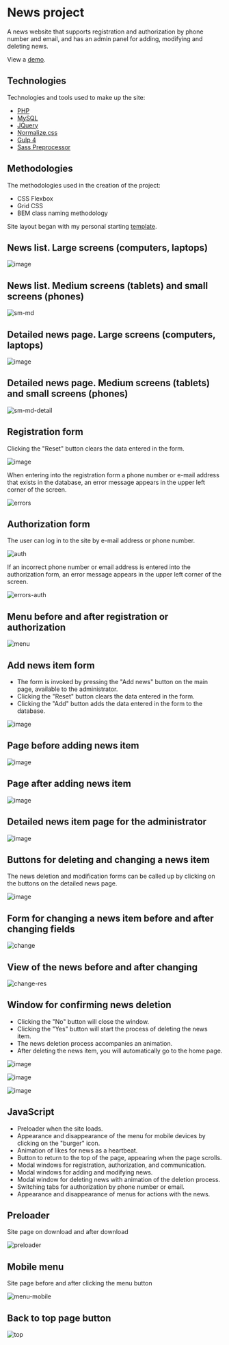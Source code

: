 # News project
A news website that supports registration and authorization by phone number and email, and has an admin panel for adding, modifying and deleting news.

View a <a href="https://bootstrap-sport-news.000webhostapp.com" target="_blank">demo</a>.

## Technologies

Technologies and tools used to make up the site:

* <a href="https://www.php.net" target="_blank">PHP</a>
* <a href="https://www.mysql.com" target="_blank">MySQL</a>
* <a href="https://jquery.com" target="_blank">JQuery</a>
* <a href="https://necolas.github.io/normalize.css/" target="_blank">Normalize.css</a>
* <a href="https://gulpjs.com" target="_blank">Gulp 4</a>
* <a href="https://sass-scss.ru" target="_blank">Sass Preprocessor</a>

## Methodologies

The methodologies used in the creation of the project:

* CSS Flexbox
* Grid CSS
* BEM class naming methodology

Site layout began with my personal starting <a href="https://igor-muram.github.io/webtemplate/index.html" target="_blank">template</a>.

## News list. Large screens (computers, laptops)

![image](https://user-images.githubusercontent.com/54866075/132106701-32170df4-1118-442f-82ef-73c748cb2a6a.png)

## News list. Medium screens (tablets) and small screens (phones)

![sm-md](https://user-images.githubusercontent.com/54866075/132106800-3b8c0e7d-aff2-4e84-8cce-243d26a2e429.png)

## Detailed news page. Large screens (computers, laptops)

![image](https://user-images.githubusercontent.com/54866075/132106878-b11d33d0-3c10-4c65-9755-a4880b507b55.png)

## Detailed news page. Medium screens (tablets) and small screens (phones)

![sm-md-detail](https://user-images.githubusercontent.com/54866075/132106911-2c459278-95c8-49fc-918d-e98599ae76bc.png)

## Registration form

Clicking the "Reset" button clears the data entered in the form.

![image](https://user-images.githubusercontent.com/54866075/132106977-ffe2acd9-f26b-433d-b8eb-107fb8f98c03.png)

When entering into the registration form a phone number or e-mail address that exists in the database, an error message appears in the upper left corner of the screen.

![errors](https://user-images.githubusercontent.com/54866075/132107989-ada59554-4824-4e2f-b9eb-78e0d1f19d60.png)

## Authorization form

The user can log in to the site by e-mail address or phone number.

![auth](https://user-images.githubusercontent.com/54866075/132107151-3ddce8bf-ab90-4ad1-bb06-3aabf41f61fa.png)

If an incorrect phone number or email address is entered into the authorization form, an error message appears in the upper left corner of the screen.

![errors-auth](https://user-images.githubusercontent.com/54866075/132107942-b2877440-38a6-48b5-9a82-b8ba4bac9764.png)

## Menu before and after registration or authorization

![menu](https://user-images.githubusercontent.com/54866075/132107021-349672c9-ab8a-40ec-8109-e2d4c75a349e.png)

## Add news item form

* The form is invoked by pressing the "Add news" button on the main page, available to the administrator. 
* Clicking the "Reset" button clears the data entered in the form.
* Clicking the "Add" button adds the data entered in the form to the database.

![image](https://user-images.githubusercontent.com/54866075/132107242-a9b9e47d-c0c4-473a-bbd2-3c9f3940b1c7.png)

## Page before adding news item

![image](https://user-images.githubusercontent.com/54866075/132107281-dcd028a3-62f1-4ea8-9a1d-bd67681c7a9a.png)

## Page after adding news item

![image](https://user-images.githubusercontent.com/54866075/132107284-0a1b3b9f-156f-4bf2-a8cb-1444467d8683.png)

## Detailed news item page for the administrator

![image](https://user-images.githubusercontent.com/54866075/132107306-eccb2988-52fd-4151-9995-cd1cc2f57158.png)

## Buttons for deleting and changing a news item

The news deletion and modification forms can be called up by clicking on the buttons on the detailed news page.

![image](https://user-images.githubusercontent.com/54866075/132107376-eb3fc825-6d0c-4e7c-9e9a-c44553f1de2c.png)

## Form for changing a news item before and after changing fields

![change](https://user-images.githubusercontent.com/54866075/132107410-702616f0-1e09-4c11-9cd7-f06a6e08a37f.png)

## View of the news before and after changing

![change-res](https://user-images.githubusercontent.com/54866075/132107448-06391f06-d072-4d1d-aacd-41a60450eb60.png)

## Window for confirming news deletion

* Clicking the "No" button will close the window. 
* Clicking the "Yes" button will start the process of deleting the news item.
* The news deletion process accompanies an animation.
* After deleting the news item, you will automatically go to the home page.

![image](https://user-images.githubusercontent.com/54866075/132108031-5a5fdef3-8b5b-4466-8c0d-fb2e180a8547.png)

![image](https://user-images.githubusercontent.com/54866075/132108068-8164e2fd-da30-4bfe-8626-47bc2c730729.png)

![image](https://user-images.githubusercontent.com/54866075/132108073-34304908-b9ac-4ead-b25f-0a405e621707.png)

## JavaScript

* Preloader when the site loads.
* Appearance and disappearance of the menu for mobile devices by clicking on the "burger" icon.
* Animation of likes for news as a heartbeat.
* Button to return to the top of the page, appearing when the page scrolls.
* Modal windows for registration, authorization, and communication.
* Modal windows for adding and modifying news.
* Modal window for deleting news with animation of the deletion process.
* Switching tabs for authorization by phone number or email. 
* Appearance and disappearance of menus for actions with the news.

## Preloader

Site page on download and after download

![preloader](https://user-images.githubusercontent.com/54866075/132107667-3682cd3a-06c3-49ea-b6b0-82bdf09cf476.png)

## Mobile menu

Site page before and after clicking the menu button

![menu-mobile](https://user-images.githubusercontent.com/54866075/132107722-2aac2d84-808a-442e-af15-0732988cc707.png)

## Back to top page button

![top](https://user-images.githubusercontent.com/54866075/132107827-77cfe3ad-4e10-4c5d-9718-f798715cad5b.png)
